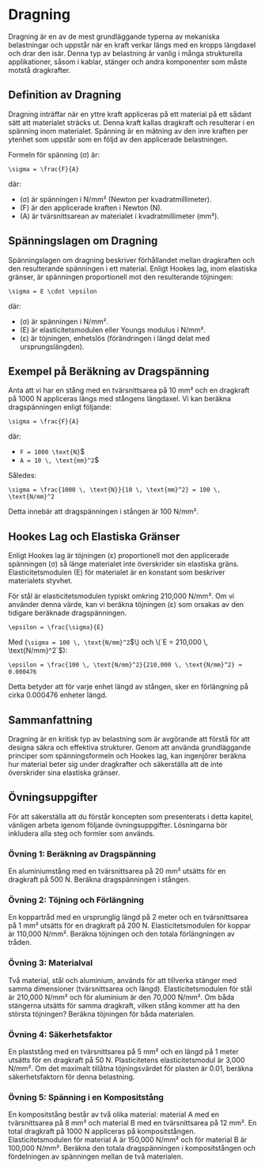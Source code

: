 # Dragning

Dragning är en av de mest grundläggande typerna av mekaniska belastningar och uppstår när en kraft verkar längs med en kropps längdaxel och drar den isär. Denna typ av belastning är vanlig i många strukturella applikationer, såsom i kablar, stänger och andra komponenter som måste motstå dragkrafter.

## Definition av Dragning

Dragning inträffar när en yttre kraft appliceras på ett material på ett sådant sätt att materialet sträcks ut. Denna kraft kallas dragkraft och resulterar i en spänning inom materialet. Spänning är en mätning av den inre kraften per ytenhet som uppstår som en följd av den applicerade belastningen.

Formeln för spänning (σ) är:

```latexmath
\sigma = \frac{F}{A}
```

där:
- \(σ\) är spänningen i N/mm² (Newton per kvadratmillimeter).
- \(F\) är den applicerade kraften i Newton (N).
- \(A\) är tvärsnittsarean av materialet i kvadratmillimeter (mm²).

## Spänningslagen om Dragning

Spänningslagen om dragning beskriver förhållandet mellan dragkraften och den resulterande spänningen i ett material. Enligt Hookes lag, inom elastiska gränser, är spänningen proportionell mot den resulterande töjningen:

```latexmath
\sigma = E \cdot \epsilon
```

där:
- \(σ\) är spänningen i N/mm².
- \(E\) är elasticitetsmodulen eller Youngs modulus i N/mm².
- \(ε\) är töjningen, enhetslös (förändringen i längd delat med ursprungslängden).


## Exempel på Beräkning av Dragspänning

Anta att vi har en stång med en tvärsnittsarea på 10 mm² och en dragkraft på 1000 N appliceras längs med stångens längdaxel. Vi kan beräkna dragspänningen enligt följande:

```latexmath
\sigma = \frac{F}{A}
```

där:
- `F = 1000 \text{N}`$
- `A = 10 \, \text{mm}^2`$

Således:

```latexmath
\sigma = \frac{1000 \, \text{N}}{10 \, \text{mm}^2} = 100 \, \text{N/mm}^2
```

Detta innebär att dragspänningen i stången är 100 N/mm².

## Hookes Lag och Elastiska Gränser

Enligt Hookes lag är töjningen (ε) proportionell mot den applicerade spänningen (σ) så länge materialet inte överskrider sin elastiska gräns. Elasticitetsmodulen (E) för materialet är en konstant som beskriver materialets styvhet.

För stål är elasticitetsmodulen typiskt omkring 210,000 N/mm². Om vi använder denna värde, kan vi beräkna töjningen (ε) som orsakas av den tidigare beräknade dragspänningen.

```latexmath
\epsilon = \frac{\sigma}{E}
```

Med \(`\sigma = 100 \, \text{N/mm}^2`$\) och \(`E = 210,000 \, \text{N/mm}^2`$\):

```latexmath
\epsilon = \frac{100 \, \text{N/mm}^2}{210,000 \, \text{N/mm}^2} ≈ 0.000476
```

Detta betyder att för varje enhet längd av stången, sker en förlängning på cirka 0.000476 enheter längd.

## Sammanfattning

Dragning är en kritisk typ av belastning som är avgörande att förstå för att designa säkra och effektiva strukturer. Genom att använda grundläggande principer som spänningsformeln och Hookes lag, kan ingenjörer beräkna hur material beter sig under dragkrafter och säkerställa att de inte överskrider sina elastiska gränser.

## Övningsuppgifter

För att säkerställa att du förstår koncepten som presenterats i detta kapitel, vänligen arbeta igenom följande övningsuppgifter. Lösningarna bör inkludera alla steg och formler som används.

### Övning 1: Beräkning av Dragspänning

En aluminiumstång med en tvärsnittsarea på 20 mm² utsätts för en dragkraft på 500 N. Beräkna dragspänningen i stången.

### Övning 2: Töjning och Förlängning

En koppartråd med en ursprunglig längd på 2 meter och en tvärsnittsarea på 1 mm² utsätts för en dragkraft på 200 N. Elasticitetsmodulen för koppar är 110,000 N/mm². Beräkna töjningen och den totala förlängningen av tråden.

### Övning 3: Materialval

Två material, stål och aluminium, används för att tillverka stänger med samma dimensioner (tvärsnittsarea och längd). Elasticitetsmodulen för stål är 210,000 N/mm² och för aluminium är den 70,000 N/mm². Om båda stängerna utsätts för samma dragkraft, vilken stång kommer att ha den största töjningen? Beräkna töjningen för båda materialen.

### Övning 4: Säkerhetsfaktor

En plaststång med en tvärsnittsarea på 5 mm² och en längd på 1 meter utsätts för en dragkraft på 50 N. Plasticitetens elasticitetsmodul är 3,000 N/mm². Om det maximalt tillåtna töjningsvärdet för plasten är 0.01, beräkna säkerhetsfaktorn för denna belastning.

### Övning 5: Spänning i en Kompositstång

En kompositstång består av två olika material: material A med en tvärsnittsarea på 8 mm² och material B med en tvärsnittsarea på 12 mm². En total dragkraft på 1000 N appliceras på kompositstången. Elasticitetsmodulen för material A är 150,000 N/mm² och för material B är 100,000 N/mm². Beräkna den totala dragspänningen i kompositstången och fördelningen av spänningen mellan de två materialen.

